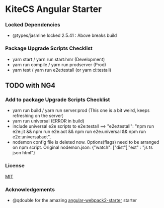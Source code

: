 # KiteCS Angular Starter

### Locked Dependencies
- @types/jasmine locked 2.5.41 : Above breaks build

### Package Upgrade Scripts Checklist
- yarn start / yarn run start:hmr (Development)
- yarn run compile / yarn run prodserver (Prod)
- yarn test / yarn run e2e:testall (or yarn ci:testall)

## TODO with NG4
### Add to package Upgrade Scripts Checklist
- yarn run build / yarn run server:prod (This one is a bit weird, keeps refreshing on the server)
- yarn run universal (ERROR in build)
- include universal e2e scripts to e2e:testall ==> "e2e:testall": "npm run e2e:jit && npm run e2e:aot && npm run e2e:universal && npm run e2e:universal:aot",
- nodemon config file is deleted now. Options(flags) need to be arranged on npm script. Original nodemon.json: {"watch": ["dist"],"ext" : "js ts json html"}

### License

[MIT](https://github.com/kemalcany/kitecs-angular-starter/blob/master/LICENSE)

### Acknowledgements

- @qdouble for the amazing [angular-webpack2-starter](https://github.com/qdouble/angular-webpack2-starter) starter